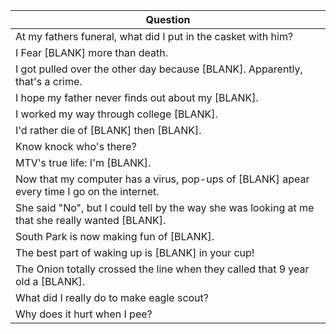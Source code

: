 Question |
--- |
At my fathers funeral, what did I put in the casket with him? |
I Fear [BLANK] more than death. |
I got pulled over the other day because [BLANK]. Apparently, that's a crime. |
I hope my father never finds out about my [BLANK]. |
I worked my way through college [BLANK]. |
I'd rather die of [BLANK] then [BLANK]. |
Know knock who's there? |
MTV's true life: I'm [BLANK]. |
Now that my computer has a virus, pop-ups of [BLANK] apear every time I go on the internet. |
She said "No", but I could tell by the way she was looking at me that she really wanted [BLANK]. |
South Park is now making fun of [BLANK]. |
The best part of waking up is [BLANK] in your cup! |
The Onion totally crossed the line when they called that 9 year old a [BLANK]. |
What did I really do to make eagle scout? |
Why does it hurt when I pee? |
